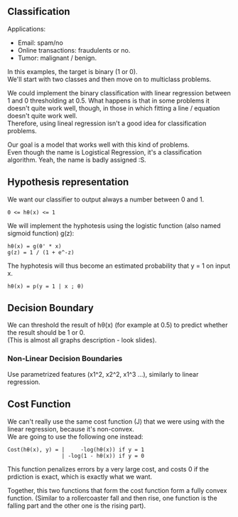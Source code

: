 


## Classification ##
Applications:

 * Email: spam/no
 * Online transactions: fraudulents or no.
 * Tumor: malignant / benign.

In this examples, the target is binary (1 or 0).  
We'll start with two classes and then move on to multiclass problems.

We could implement the binary classification with linear regression between 1 and 0 thresholding at 0.5. What happens is that in some problems it doesn't quite work well, though, in those in which fitting a line / equation doesn't quite work well.  
Therefore, using lineal regression isn't a good idea for classification problems.

Our goal is a model that works well with this kind of problems.  
Even though the name is Logistical Regression, it's a classification algorithm. Yeah, the name is badly assigned :S.

## Hypothesis representation  ##
We want our classifier to output always a number between 0 and 1.  

    0 <= hθ(x) <= 1

We will implement the hyphotesis using the logistic function (also named sigmoid function) g(z):

    hθ(x) = g(θ' * x)
    g(z) = 1 / (1 + e^-z)

The hyphotesis will thus become an estimated probability that y = 1 on input x.

    hθ(x) = p(y = 1 | x ; θ)


## Decision Boundary ##
We can threshold the result of hθ(x) (for example at 0.5) to predict whether the result should be 1 or 0.  
(This is almost all graphs description - look slides).

### Non-Linear Decision Boundaries ###
Use parametrized features (x1^2, x2^2, x1^3 ...), similarly to linear regression.  


## Cost Function ##
We can't really use the same cost function (J) that we were using with the linear regression, because it's non-convex.  
We are going to use the following one instead:

    Cost(hθ(x), y) = |     -log(hθ(x)) if y = 1
                     | -log(1 - hθ(x)) if y = 0
This function penalizes errors by a very large cost, and costs 0 if the prdiction is exact, which is exactly what we want.  

Together, this two functions that form the cost function form a fully convex function. (Similar to a rollercoaster fall and then rise, one function is the falling part and the other one is the rising part).

